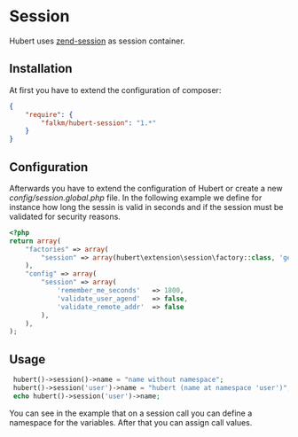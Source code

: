 # Session

Hubert uses [zend-session](https://docs.zendframework.com/zend-session/) as session container.

## Installation

At first you have to extend the configuration of composer:
```json
{
    "require": {
        "falkm/hubert-session": "1.*"
    }
}
```

## Configuration

Afterwards you have to extend the configuration of Hubert or create a new _config/session.global.php_ file. In the following example we define for instance how long the sessin is valid in seconds and if the session must be validated for security reasons.
```php
<?php
return array(
    "factories" => array(
        "session" => array(hubert\extension\session\factory::class, 'get')
    ),
    "config" => array(
        "session" => array(
            'remember_me_seconds'   => 1800,
            'validate_user_agend'   => false,
            'validate_remote_addr'  => false
        ),
    ),
);
```


## Usage

```php
 hubert()->session()->name = "name without namespace";
 hubert()->session('user')->name = "hubert (name at namespace 'user')";
 echo hubert()->session('user')->name;
```

You can see in the example that on a session call you can define a namespace for the variables. After that you can assign call values.

